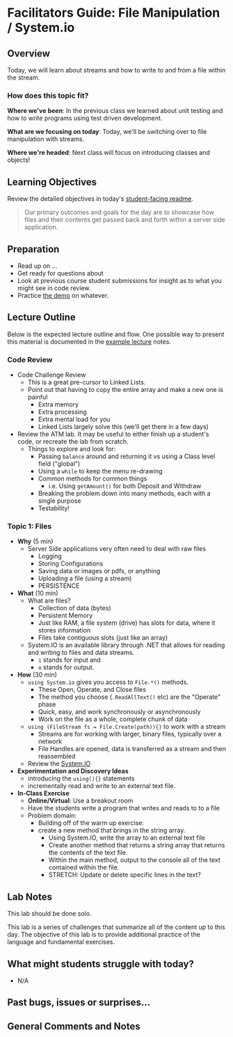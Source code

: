 # Facilitators Guide: File Manipulation / System.io

## Overview

Today, we will learn about streams and how to write to and from a file within the stream.

### How does this topic fit?

**Where we've been**:
In the previous class we learned about unit testing and how to write programs using test driven development.

**What are we focusing on today**:
Today, we'll be switching over to file manipulation with streams.

**Where we're headed**:
Next class will focus on introducing classes and objects!

## Learning Objectives

Review the detailed objectives in today's [student-facing readme](../README.md).

> Our primary outcomes and goals for the day are to showcase how files and their contents get passed back and forth within a server side application.

## Preparation

- Read up on ...
- Get ready for questions about
- Look at previous course student submissions for insight as to what you might see in code review.
- Practice [the demo](../demo/demo-name) on whatever.

## Lecture Outline

Below is the expected lecture outline and flow. One possible way to present this material is documented in the [example lecture](../LECTURE-NOTES.md) notes.

### Code Review

- Code Challenge Review
  - This is a great pre-cursor to Linked Lists.
  - Point out that having to copy the entire array and make a new one is painful
    - Extra memory
    - Extra processing
    - Extra mental load for you
    - Linked Lists largely solve this (we'll get there in a few days)
- Review the ATM lab. It may be useful to either finish up a student's code, or recreate the lab from scratch.
  - Things to explore and look for:
    - Passing `balance` around and returning it vs using a Class level field ("global")
    - Using a `while` to keep the menu re-drawing
    - Common methods for common things
      - i.e. Using `getAmount()` for both Deposit and Withdraw
    - Breaking the problem down into many methods, each with a single purpose
    - Testability!

### Topic 1: Files

- **Why** (5 min)
  - Server Side applications very often need to deal with raw files
    - Logging
    - Storing Configurations
    - Saving data or images or pdfs, or anything
    - Uploading a file (using a stream)
    - PERSISTENCE
- **What** (10 min)
  - What are files?
    - Collection of data (bytes)
    - Persistent Memory
    - Just like RAM, a file system (drive) has slots for data, where it stores information
    - Files take contiguous slots (just like an array)
  - System.IO is an available library through .NET that allows for reading and writing to files and data streams.
    - `i` stands for input and
    - `o` stands for output.
- **How** (30 min)
  - `using System.io` gives you access to `File.*()` methods.
    - These Open, Operate, and Close files
    - The method you choose (`.ReadAllText()` etc) are the "Operate" phase
    - Quick, easy, and work synchronously or asynchronously
    - Work on the file as a whole, complete chunk of data
  - `using (FileStream fs = File.Create(path)){}` to work with a stream
    - Streams are for working with larger, binary files, typically over a network
    - File Handles are opened, data is transferred as a stream and then reassembled
  - Review the [System.IO](../resources/system-io.md)
- **Experimentation and Discovery Ideas**
  - introducing the `using(){}` statements
  - incrementally read and write to an external text file.
- **In-Class Exercise**
  - **Online/Virtual**: Use a breakout room
  - Have the students write a program that writes and reads to to a file
  - Problem domain:
	  - Building off of the warm up exercise:
      - create a new method that brings in the string array.
	    - Using System.IO, write the array to an external text file
	    - Create another method that returns a string array that returns the contents of the text file.
	    - Within the main method, output to the console all of the text contained within the file.
	    - STRETCH: Update or delete specific lines in the text?


## Lab Notes

This lab should be done solo.

This lab is a series of challenges that summarize all of the content up to this day. The objective of this lab is to provide additional practice of the language and fundamental exercises.

## What might students struggle with today?

- N/A

## Past bugs, issues or surprises...

## General Comments and Notes
